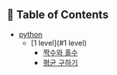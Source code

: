 ## :memo: Table of Contents

- [python](#python)
    - [1 level](#1 level)
        - [짝수와 홀수](https://github.com/hyunsu4020/programmers/blob/main/1%20Level/12937.py)
        - [평균 구하기](https://github.com/hyunsu4020/programmers/blob/main/1%20Level/12944.py)
